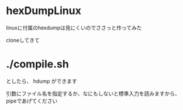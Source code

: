 hexDumpLinux
============

linuxに付属のhexdumpは見にくいのでささっと作ってみた

cloneしてきて
# ./compile.sh
としたら、
hdump
ができます

引数にファイル名を指定するか、なにもしないと標準入力を読みますから、
pipeであげてください
